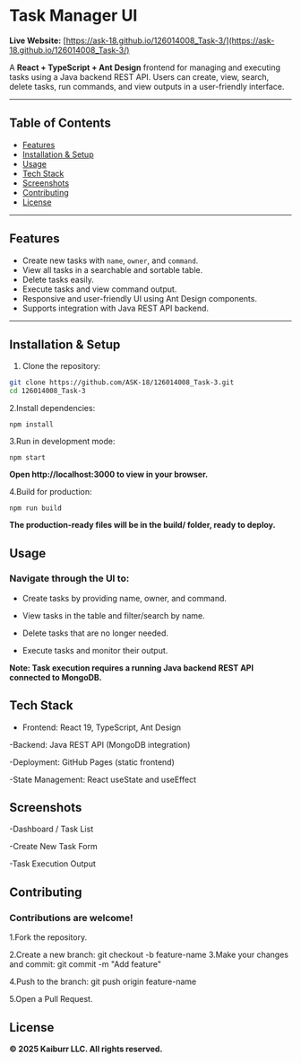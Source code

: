 # Task Manager UI

**Live Website:** [https://ask-18.github.io/126014008_Task-3/](https://ask-18.github.io/126014008_Task-3/)

A **React + TypeScript + Ant Design** frontend for managing and executing tasks using a Java backend REST API. Users can create, view, search, delete tasks, run commands, and view outputs in a user-friendly interface.

---

## Table of Contents
- [Features](#features)  
- [Installation & Setup](#installation--setup)  
- [Usage](#usage)  
- [Tech Stack](#tech-stack)  
- [Screenshots](#screenshots)  
- [Contributing](#contributing)  
- [License](#license)  

---

## Features
- Create new tasks with `name`, `owner`, and `command`.  
- View all tasks in a searchable and sortable table.  
- Delete tasks easily.  
- Execute tasks and view command output.  
- Responsive and user-friendly UI using Ant Design components.  
- Supports integration with Java REST API backend.  

---

## Installation & Setup

1. Clone the repository:

```bash
git clone https://github.com/ASK-18/126014008_Task-3.git
cd 126014008_Task-3
```
2.Install dependencies:
```
npm install
```

3.Run in development mode:
```
npm start
```

**Open http://localhost:3000 to view in your browser.**

4.Build for production:
```
npm run build
```

**The production-ready files will be in the build/ folder, ready to deploy.**

## Usage

### Navigate through the UI to:

- Create tasks by providing name, owner, and command.

- View tasks in the table and filter/search by name.

- Delete tasks that are no longer needed.

- Execute tasks and monitor their output.

**Note: Task execution requires a running Java backend REST API connected to MongoDB.**

## Tech Stack

- Frontend: React 19, TypeScript, Ant Design

-Backend: Java REST API (MongoDB integration)

-Deployment: GitHub Pages (static frontend)

-State Management: React useState and useEffect

## Screenshots

-Dashboard / Task List


-Create New Task Form


-Task Execution Output



## Contributing

### Contributions are welcome!

1.Fork the repository.

2.Create a new branch: git checkout -b feature-name
3.Make your changes and commit: git commit -m "Add feature"

4.Push to the branch: git push origin feature-name

5.Open a Pull Request.

## License

**© 2025 Kaiburr LLC. All rights reserved.**
